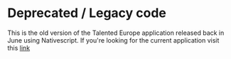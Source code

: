 # Deprecated / Legacy code

This is the old version of the Talented Europe application released back in June using Nativescript. If you're looking for the current application visit this [link](https://github.com/TalentedEurope/te-app/)

